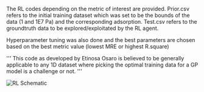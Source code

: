 The RL codes depending on the metric of interest are provided. 
Prior.csv refers to the initial training dataset which was set to be the bounds of the data (1 and 1E7 Pa) and the corresponding adsorption. Test.csv refers to the groundtruth data to be explored/exploitated by the RL agent.

Hyperparameter tuning was also done and the best parameters are chosen based on the best metric value (lowest MRE or highest R.square)

'''
This code as developed by Etinosa Osaro is believed to be generally applicable to any 1D dataset where picking the optimal training data for a GP model is a challenge or not.
'''

![RL Schematic](https://github.com/theOsaroJ/ReinforcementLearning/assets/64130121/cca6d18f-afac-4501-a117-75f149c283b0)
